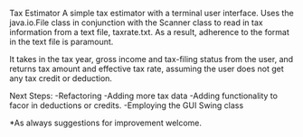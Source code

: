 Tax Estimator
A simple tax estimator with a terminal user interface.
Uses the java.io.File class in conjunction with the Scanner class to read in tax information from a text file, taxrate.txt. As a result, adherence to the format in the text file is paramount.

It takes in the tax year, gross income and tax-filing status from the user, and returns tax amount and effective tax rate, assuming the user does not get any tax credit or deduction.

Next Steps:
-Refactoring
-Adding more tax data 
-Adding functionality to facor in deductions or credits.
-Employing the GUI Swing class

*As always suggestions for improvement welcome.
